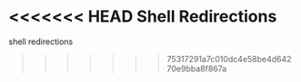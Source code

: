 <<<<<<< HEAD
Shell Redirections
=======
shell redirections
>>>>>>> 75317291a7c010dc4e58be4d64270e9bba8f867a
